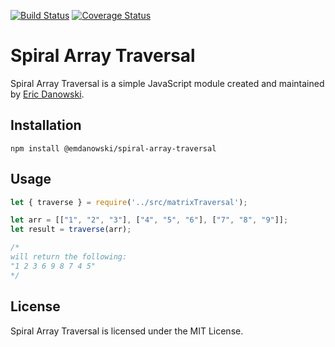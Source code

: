 [![Build Status](https://travis-ci.org/micronaut/spiral-array-traversal.svg?branch=master)](https://travis-ci.org/micronaut/spiral-array-traversal)
[![Coverage Status](https://coveralls.io/repos/github/micronaut/spiral-array-traversal/badge.svg?branch=master)](https://coveralls.io/github/micronaut/spiral-array-traversal?branch=master)

Spiral Array Traversal
======================
Spiral Array Traversal is a simple JavaScript module created and maintained by [Eric Danowski](https://github.com/micronaut).

## Installation

  `npm install @emdanowski/spiral-array-traversal`

## Usage

```js
let { traverse } = require('../src/matrixTraversal');

let arr = [["1", "2", "3"], ["4", "5", "6"], ["7", "8", "9"]];
let result = traverse(arr);

/*
will return the following:
"1 2 3 6 9 8 7 4 5"
*/
````

## License
Spiral Array Traversal is licensed under the MIT License.